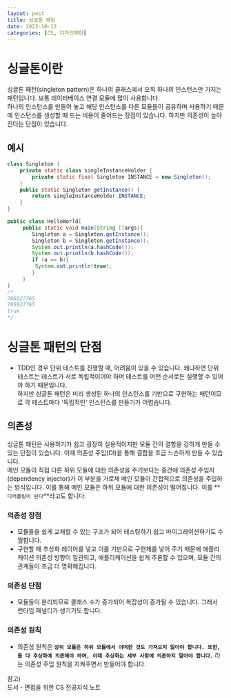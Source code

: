 ```yaml
---
layout: post
title: 싱글톤 패턴
date: 2023-10-12
categories: [CS, 디자인패턴]
---
```


# 싱글톤이란

싱글톤 패턴(singleton pattern)은 하나의 클래스에서 오직 하나의 인스턴스만 가지는 패턴입니다. 보통 데이터베이스 연결 모듈에 많이 사용합니다.  
하나의 인스턴스를 만들어 놓고 해당 인스턴스를 다른 모듈들이 공유하며 사용하기 때문에 인스턴스를 생성할 때 드는 비용이 줄어드는 장점이 있습니다. 하지만 의존성이 높아진다는 단점이 있습니다.

## 예시

```java
class Singleton {
    private static class singleInstanceHolder {
        private static final Singleton INSTANCE = new Singleton();
    }
    public static Singleton getInstance() {
        return singleInstanceHolder.INSTANCE;
    }
}

public class HelloWorld{
     public static void main(String []args){
        Singleton a = Singleton.getInstance();
        Singleton b = Singleton.getInstance();
        System.out.println(a.hashCode());
        System.out.println(b.hashCode());
        if (a == b){
         System.out.println(true);
        }
     }
}
/*
705927765
705927765
true
*/

```

# 싱글톤 패턴의 단점

- TDD인 경우 단위 테스트를 진행할 때, 어려움이 있을 수 있습니다. 왜냐하면 단위 테스트는 테스트가 서로 독립적이어야 하며 테스트를 어떤 순서로든 실행할 수 있어야 하기 때문입니다.  
  하지만 싱글톤 패턴은 미리 생성된 하나의 인스턴스를 기반으로 구현하는 패턴이므로 각 테스트마다 '독립적인' 인스턴스를 만들기가 어렵습니다.

## 의존성

싱글톤 패턴은 사용하기가 쉽고 굉장히 실용적이지만 모듈 간의 결함을 강하게 만들 수 있는 단점이 있습니다. 이때 의존성 주입(DI)을 통해 결합을 조금 느슨하게 만들 수 있습니다.  
메인 모듈이 직접 다른 하위 모듈에 대한 의존성을 주기보다는 중간에 의존성 주입자(dependency injector)가 이 부분을 가로채 메인 모듈이 간접적으로 의존성을 주입하는 방식입니다.
이를 통해 메인 모듈은 하위 모듈에 대한 의존성이 떨어집니다. 이를 **`디커플링이 된다`**라고도 합니다.

### 의존성 장점

- 모듈들을 쉽게 교체할 수 있는 구조가 되어 테스팅하기 쉽고 마이그레이션하기도 수월합니다.
- 구현할 때 추상화 레이어를 넣고 이를 기반으로 구현체를 넣어 주기 때문에 애플리케이션 의존성 방향이 일관되고, 애플리케이션을 쉽게 추론할 수 있으며, 모듈 간의 관계들이 조금 더 명확해집니다.

### 의존성 단점

- 모듈들이 분리되므로 클래스 수가 증가되어 복잡성이 증가될 수 있습니다. 그래서 런타임 패널티가 생기기도 합니다.

### 의존성 원칙

- 의존성 원칙은 **`상위 모듈은 하위 모듈에서 어떠한 것도 가져오지 않아야 합니다. 또한, 둘 다 추상화에 의존해야 하며, 이때 추상화는 세부 사항에 의존하지 말아야 합니다.`** 라는 의존성 주입 원칙을 지켜주면서 만들어야 합니다.

참고)  
도서 - 면접을 위한 CS 전공지식 노트
